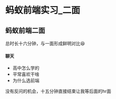# 蚂蚁前端实习_二面


## 蚂蚁前端二面

总时长十六分钟，与一面形成鲜明对比:laughing:

#### 聊天

- 高中怎么学的
- 平常喜欢干啥
- 为什么选前端

没有反问的机会，十五分钟直接结束让我等后面的hr面
